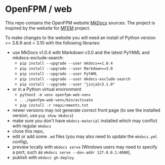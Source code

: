 # OpenFPM / web

This repo contains the OpenFPM website [MkDocs](https://www.mkdocs.org/) sources. The project is inspired by the website for [MFEM](https://github.com/mfem/web) project. 

To make changes to the website you will need an install of Python version >= 3.6.9 and < 3.10 with the following libraries:

- use MkDocs v1.0.4 with Markdown v3.0 and the latest PyYAML and mkdocs-exclude-search:
  * `pip install --upgrade --user mkdocs==1.0.4`
  * `pip install --upgrade --user Markdown==3.0`
  * `pip install --upgrade --user PyYAML`
  * `pip install --upgrade --user mkdocs-exclude-search`
  * `pip install --upgrade --user "jinja2<3.1.0"`
- or in a Python virtual environment
  * `python3 -m venv openfpm-web-venv`
  * `. ./openfpm-web-venv/bin/activate`
  * `pip install -r requirements.txt`
- newer versions may not generate correct front page (to see the installed version, use `pip show mkdocs`)
- make sure you don't have `mkdocs-material` installed which may conflict with regular `mkdocs`
- clone this repo,
- edit or add some `.md` files (you may also need to update the `mkdocs.yml` config),
- preview locally with `mkdocs serve` (Windows users may need to specify a port, such as `mkdocs serve --dev-addr 127.0.0.1:4000`),
- publish with `mkdocs gh-deploy`.

